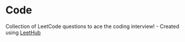 # Code
Collection of LeetCode questions to ace the coding interview! - Created using [LeetHub](https://github.com/QasimWani/LeetHub)
